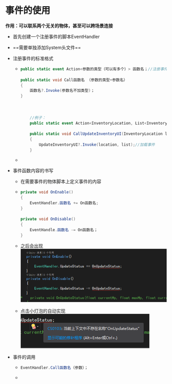 # 事件的使用

**作用：可以联系两个无关的物体，甚至可以跨场景连接**

* 首先创建一个注册事件的脚本EventHandler

* ==需要单独添加System头文件==

* 注册事件的标准格式

  * ```c#
    public static event Action<参数的类型（可以有多个）> 函数名；//注册事件
    
    public static void Call函数名 （参数的类型+参数名）
    {
        函数名?.Invoke(参数名不加类型)；
    }
    
    
    
    	//例子：
        public static event Action<InventoryLocation, List<InventoryItem>> UpdateInventoryUI;//注册事件
    
        public static void CallUpdateInventoryUI(InventoryLocation location, List<InventoryItem> list)
        {
            UpdateInventoryUI?.Invoke(location, list);//加载事件
        }
    ```

  * 

* 事件函数内容的书写

  *  在需要事件的物体脚本上定义事件的内容

  * ```c#
    private void OnEnable()
    {
        EventHandler.函数名 += On函数名;
    }
    
    private void OnDisable()
    {
        EventHandle.函数名 -= On函数名；
    }
    ```

  * 之后会出现![image-20230626171604543](https://raw.githubusercontent.com/LuoYangSunTian/Image/main/Img/image-20230626171604543.png)

  * 点击小灯泡的自动实现![image-20230626171728887](https://raw.githubusercontent.com/LuoYangSunTian/Image/main/Img/image-20230626171728887.png)

* 事件的调用

  * ```c#
    EventHandler.Call函数名（参数）；
    ```

  * 

​      